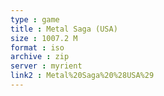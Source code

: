 ```yaml
---
type : game
title : Metal Saga (USA)
size : 1007.2 M
format : iso
archive : zip
server : myrient
link2 : Metal%20Saga%20%28USA%29
---
```

